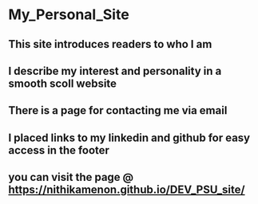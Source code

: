 # My_Personal_Site 
## This site introduces readers to who I am
## I describe my interest and personality in a smooth scoll website 
## There is a page for contacting me via email
## I placed links to my linkedin and github for easy access in the footer
## you can visit the page @  https://nithikamenon.github.io/DEV_PSU_site/